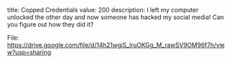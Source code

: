 title: Copped Credentials
value: 200
description: I left my computer unlocked the other day and now someone has hacked my social media! Can you figure out how they did it?

File: https://drive.google.com/file/d/14h21wgjS_lruOKGg_M_rawSV9OM96f7h/view?usp=sharing
